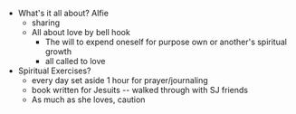 - What's it all about? Alfie
	- sharing
	- All about love by bell hook
		- The will to expend oneself for purpose own or another's spiritual growth
		- all called to love
- Spiritual Exercises?
	- every day set aside 1 hour for prayer/journaling
	- book written for Jesuits -- walked through with SJ friends
	- As much as she loves, caution